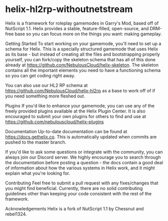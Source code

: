 # helix-hl2rp-withoutnetstream
Helix is a framework for roleplay gamemodes in Garry's Mod, based off of NutScript 1.1. Helix provides a stable, feature-filled, open-source, and DRM-free base so you can focus more on the things you want: making gameplay.

Getting Started
To start working on your gamemode, you'll need to set up a schema for Helix. This is a specially structured gamemode that uses Helix as its base - but instead of creating all the files and bootstrapping properly yourself, you can fork/copy the skeleton schema that has all of this done already at https://github.com/NebulousCloud/helix-skeleton. The skeleton contains all the important elements you need to have a functioning schema so you can get coding right away.

You can also use our HL2 RP schema at https://github.com/NebulousCloud/helix-hl2rp as a base to work off of if you need something more fleshed out.

Plugins
If you'd like to enhance your gamemode, you can use any of the freely provided plugins available at the Helix Plugin Center. It is also encouraged to submit your own plugins for others to find and use at https://github.com/nebulouscloud/helix-plugins

Documentation
Up-to-date documentation can be found at https://docs.gethelix.co. This is automatically updated when commits are pushed to the master branch.

If you'd like to ask some questions or integrate with the community, you can always join our Discord server. We highly encourage you to search through the documentation before posting a question - the docs contain a good deal of information about how the various systems in Helix work, and it might explain what you're looking for.


Contributing
Feel free to submit a pull request with any fixes/changes that you might find beneficial. Currently, there are no solid contributing guidelines other than keeping your code consistent with the rest of the framework.

Acknowledgements
Helix is a fork of NutScript 1.1 by Chessnut and rebel1324.
